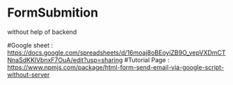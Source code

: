 # FormSubmition
without help of backend

#Google sheet :  https://docs.google.com/spreadsheets/d/16moaj8oBEoyiZB9O_vepVXDmCTNnaSdKKlVbnxF7OuA/edit?usp=sharing
#Tutorial Page : https://www.npmjs.com/package/html-form-send-email-via-google-script-without-server
